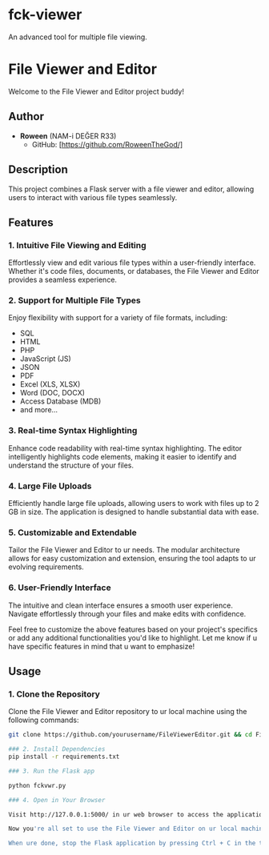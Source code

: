 # fck-viewer
An advanced tool for multiple file viewing.

# File Viewer and Editor

Welcome to the File Viewer and Editor project buddy!

## Author

- **Roween** (NAM-i DEĞER R33)
  - GitHub: [https://github.com/RoweenTheGod/]

## Description

This project combines a Flask server with a file viewer and editor, allowing users to interact with various file types seamlessly.

## Features

### 1. Intuitive File Viewing and Editing

Effortlessly view and edit various file types within a user-friendly interface. Whether it's code files, documents, or databases, the File Viewer and Editor provides a seamless experience.

### 2. Support for Multiple File Types

Enjoy flexibility with support for a variety of file formats, including:

- SQL
- HTML
- PHP
- JavaScript (JS)
- JSON
- PDF
- Excel (XLS, XLSX)
- Word (DOC, DOCX)
- Access Database (MDB)
- and more...

### 3. Real-time Syntax Highlighting

Enhance code readability with real-time syntax highlighting. The editor intelligently highlights code elements, making it easier to identify and understand the structure of your files.

### 4. Large File Uploads

Efficiently handle large file uploads, allowing users to work with files up to 2 GB in size. The application is designed to handle substantial data with ease.

### 5. Customizable and Extendable

Tailor the File Viewer and Editor to ur needs. The modular architecture allows for easy customization and extension, ensuring the tool adapts to ur evolving requirements.

### 6. User-Friendly Interface

The intuitive and clean interface ensures a smooth user experience. Navigate effortlessly through your files and make edits with confidence.

Feel free to customize the above features based on your project's specifics or add any additional functionalities you'd like to highlight. Let me know if u have specific features in mind that u want to emphasize!


## Usage

### 1. Clone the Repository

Clone the File Viewer and Editor repository to ur local machine using the following commands:

```bash
git clone https://github.com/yourusername/FileViewerEditor.git && cd FileViewerEditor

### 2. Install Dependencies
pip install -r requirements.txt

### 3. Run the Flask app

python fckvwr.py

### 4. Open in Your Browser

Visit http://127.0.0.1:5000/ in ur web browser to access the application. Here, u can view and edit files seamlessly.

Now you're all set to use the File Viewer and Editor on ur local machine. If u have any questions or encounter issues, refer to the troubleshooting section in this README or reach out for support.

When ure done, stop the Flask application by pressing Ctrl + C in the terminal as usual ;)
